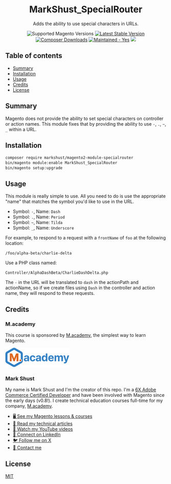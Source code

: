<h1 align="center">MarkShust_SpecialRouter</h1> 

<div align="center">
  <p>Adds the ability to use special characters in URLs.</p>
  <img src="https://img.shields.io/badge/magento-^2.4.5-brightgreen.svg?logo=magento&longCache=true&style=flat-square" alt="Supported Magento Versions" />
  <a href="https://packagist.org/packages/markshust/magento2-module-specialrouter" target="_blank"><img src="https://img.shields.io/packagist/v/markshust/magento2-module-specialrouter.svg?style=flat-square" alt="Latest Stable Version" /></a>
  <a href="https://packagist.org/packages/markshust/magento2-module-specialrouter" target="_blank"><img src="https://poser.pugx.org/markshust/magento2-module-specialrouter/downloads" alt="Composer Downloads" /></a>
  <a href="https://GitHub.com/Naereen/StrapDown.js/graphs/commit-activity" target="_blank"><img src="https://img.shields.io/badge/maintained%3F-yes-brightgreen.svg?style=flat-square" alt="Maintained - Yes" /></a>
  <a href="https://opensource.org/licenses/MIT" target="_blank"><img src="https://img.shields.io/badge/license-MIT-blue.svg" /></a>
</div>

## Table of contents

- [Summary](#summary)
- [Installation](#installation)
- [Usage](#usage)
- [Credits](#credits)
- [License](#license)

## Summary

Magento does not provide the ability to set special characters on controller or action names. This module fixes that by providing the ability to use `-`, `.`, `~`, `_` within a URL.

## Installation

```
composer require markshust/magento2-module-specialrouter
bin/magento module:enable MarkShust_SpecialRouter
bin/magento setup:upgrade
```

## Usage

This module is really simple to use. All you need to do is use the appropriate "name" that matches the symbol you'd like to use in the URL.

- Symbol: `-`, Name: `Dash`
- Symbol: `.`, Name: `Period`
- Symbol: `~`, Name: `Tilda`
- Symbol: `_`, Name: `Underscore`

For example, to respond to a request with a `frontName` of `foo` at the following location:

```
/foo/alpha-beta/charlie-delta
```

Use a PHP class named:

```
Controller/AlphaDashBeta/CharlieDashDelta.php
```

The `-` in the URL will be translated to `dash` in the actionPath and actionName, so if we create files using `Dash` in the controller and action name, they will respond to these requests.

## Credits

### M.academy

This course is sponsored by <a href="https://m.academy" target="_blank">M.academy</a>, the simplest way to learn Magento.

<a href="https://m.academy" target="_blank"><img src="docs/macademy-logo.png" alt="M.academy"></a>

### Mark Shust

My name is Mark Shust and I'm the creator of this repo. I'm a <a href="https://www.credly.com/users/mark-shust/badges" target="_blank">6X Adobe Commerce Certified Developer</a> and have been involved with Magento since the early days (v0.8!). I create technical education courses full-time for my company, <a href="https://m.academy" target="_blank">M.academy</a>.

- <a href="https://m.academy/courses" target="_blank">🖥️ See my Magento lessons & courses</a>
- <a href="https://m.academy/articles" target="_blank">📖 Read my technical articles</a>
- <a href="https://youtube.com/markshust" target="_blank">🎥 Watch my YouTube videos</a>
- <a href="https://www.linkedin.com/in/MarkShust/" target="_blank">🔗 Connect on LinkedIn</a>
- <a href="https://twitter.com/MarkShust" target="_blank">🐦 Follow me on X</a>
- <a href="mailto:mark@m.academy">💌 Contact me</a>

## License

[MIT](https://opensource.org/licenses/MIT)
